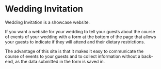# Wedding Invitation

Wedding Invitation is a showcase website.

If you want a website for your wedding to tell your guests about the course of events of your wedding with a form at the bottom of the page that allows your guests to indicate if they will attend and their dietary restrictions.

The advantage of this site is that it makes it easy to communicate the course of events to your guests and to collect information without a back-end, as the data submitted in the form is saved in.
